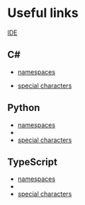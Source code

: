 # Useful links

[IDE](https://hu.wikipedia.org/wiki/Integr%C3%A1lt_fejleszt%C5%91i_k%C3%B6rnyezet)

## C#

- [namespaces](https://learn.microsoft.com/en-us/dotnet/csharp/fundamentals/types/namespaces)

- [special characters](https://www.w3schools.com/cs/cs_strings_chars.php)

## Python

- [namespaces](https://www.geeksforgeeks.org/namespaces-and-scope-in-python/)
- 
- [special characters](https://chercher.tech/python-programming/python-special-characters)

## TypeScript

- [namespaces](https://www.typescriptlang.org/docs/handbook/namespaces.html)
- 
- [special characters](https://www.javatpoint.com/javascript-special-characters)
